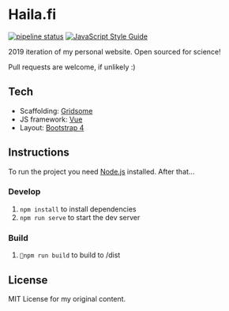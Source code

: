 # Haila.fi
[![pipeline status](https://gitlab.com/dasinf/haila.fi-v2/badges/master/pipeline.svg)](https://gitlab.com/dasinf/haila.fi-v2/commits/master) [![JavaScript Style Guide](https://img.shields.io/badge/code_style-standard-brightgreen.svg)](https://standardjs.com)

2019 iteration of my personal website. Open sourced for science!

Pull requests are welcome, if unlikely :)

## Tech

* Scaffolding: [Gridsome](https://gridsome.org/)
* JS framework: [Vue](https://vuejs.org/)
* Layout: [Bootstrap 4](https://getbootstrap.com/)

## Instructions

To run the project you need [Node.js](https://github.com/creationix/nvm) installed. After that...

### Develop

1. `npm install` to install dependencies
2. `npm run serve` to start the dev server

### Build

1. `npm run build` to build to /dist

## License

MIT License for my original content.